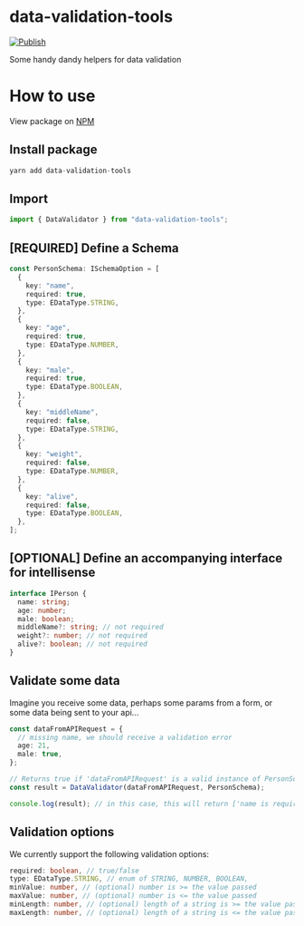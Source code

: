 # data-validation-tools

[![Publish](https://github.com/LibrexApp/data-validation-tools/actions/workflows/publish.yml/badge.svg)](https://github.com/LibrexApp/data-validation-tools/actions/workflows/publish.yml)

Some handy dandy helpers for data validation

# How to use

View package on [NPM](https://www.npmjs.com/package/data-validation-tools)

## Install package

```ts
yarn add data-validation-tools
```

## Import

```ts
import { DataValidator } from "data-validation-tools";
```

## [REQUIRED] Define a Schema

```ts
const PersonSchema: ISchemaOption = [
  {
    key: "name",
    required: true,
    type: EDataType.STRING,
  },
  {
    key: "age",
    required: true,
    type: EDataType.NUMBER,
  },
  {
    key: "male",
    required: true,
    type: EDataType.BOOLEAN,
  },
  {
    key: "middleName",
    required: false,
    type: EDataType.STRING,
  },
  {
    key: "weight",
    required: false,
    type: EDataType.NUMBER,
  },
  {
    key: "alive",
    required: false,
    type: EDataType.BOOLEAN,
  },
];
```

## [OPTIONAL] Define an accompanying interface for intellisense

```ts
interface IPerson {
  name: string;
  age: number;
  male: boolean;
  middleName?: string; // not required
  weight?: number; // not required
  alive?: boolean; // not required
}
```

## Validate some data

Imagine you receive some data, perhaps some params from a form, or some data
being sent to your api...

```ts
const dataFromAPIRequest = {
  // missing name, we should receive a validation error
  age: 21,
  male: true,
};

// Returns true if 'dataFromAPIRequest' is a valid instance of PersonSchema
const result = DataValidator(dataFromAPIRequest, PersonSchema);

console.log(result); // in this case, this will return ['name is required']
```

## Validation options

We currently support the following validation options:

```ts
required: boolean, // true/false
type: EDataType.STRING, // enum of STRING, NUMBER, BOOLEAN,
minValue: number, // (optional) number is >= the value passed
maxValue: number, // (optional) number is <= the value passed
minLength: number, // (optional) length of a string is >= the value passed
maxLength: number, // (optional) length of a string is <= the value passed
```
